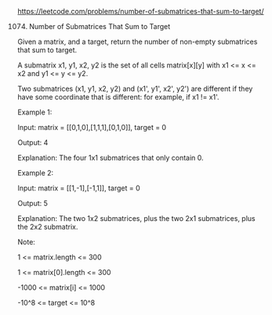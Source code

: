 https://leetcode.com/problems/number-of-submatrices-that-sum-to-target/

1074. Number of Submatrices That Sum to Target


Given a matrix, and a target, return the number of non-empty submatrices that sum to target.

A submatrix x1, y1, x2, y2 is the set of all cells matrix[x][y] with x1 <= x <= x2 and y1 <= y <= y2.

Two submatrices (x1, y1, x2, y2) and (x1', y1', x2', y2') are different if they have some coordinate that is different: for example, if x1 != x1'.

 

Example 1:

Input: matrix = [[0,1,0],[1,1,1],[0,1,0]], target = 0

Output: 4

Explanation: The four 1x1 submatrices that only contain 0.

Example 2:

Input: matrix = [[1,-1],[-1,1]], target = 0

Output: 5

Explanation: The two 1x2 submatrices, plus the two 2x1 submatrices, plus the 2x2 submatrix.
 

Note:

1 <= matrix.length <= 300

1 <= matrix[0].length <= 300

-1000 <= matrix[i] <= 1000

-10^8 <= target <= 10^8
